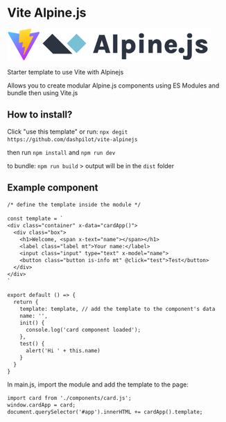 # Vite Alpine.js

<img src="/favicon.svg" height="75" /><img src="/alpine.svg" height="75" />

Starter template to use Vite with Alpinejs

Allows you to create modular Alpine.js components using ES Modules and bundle then using Vite.js

## How to install?
Click "use this template" or run: `npx degit https://github.com/dashpilot/vite-alpinejs`

then run `npm install` and `npm run dev`

to bundle: `npm run build` > output will be in the `dist` folder

## Example component

```
/* define the template inside the module */

const template = `
<div class="container" x-data="cardApp()">
  <div class="box">
    <h1>Welcome, <span x-text="name"></span></h1>
    <label class="label mt">Your name:</label>
    <input class="input" type="text" x-model="name">
    <button class="button is-info mt" @click="test">Test</button>
  </div>
</div>
`

export default () => {
  return {
    template: template, // add the template to the component's data
    name: '',
    init() {
      console.log('card component loaded');
    },
    test() {
      alert('Hi ' + this.name)
    }
  }
}
```

In main.js, import the module and add the template to the page:
```
import card from './components/card.js';
window.cardApp = card;
document.querySelector('#app').innerHTML += cardApp().template;
```
